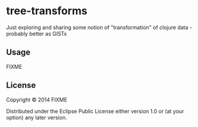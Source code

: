 # tree-transforms

Just exploring and sharing some notion of "transformation" of clojure data - probably better as GISTs

## Usage

FIXME

## License

Copyright © 2014 FIXME

Distributed under the Eclipse Public License either version 1.0 or (at
your option) any later version.
